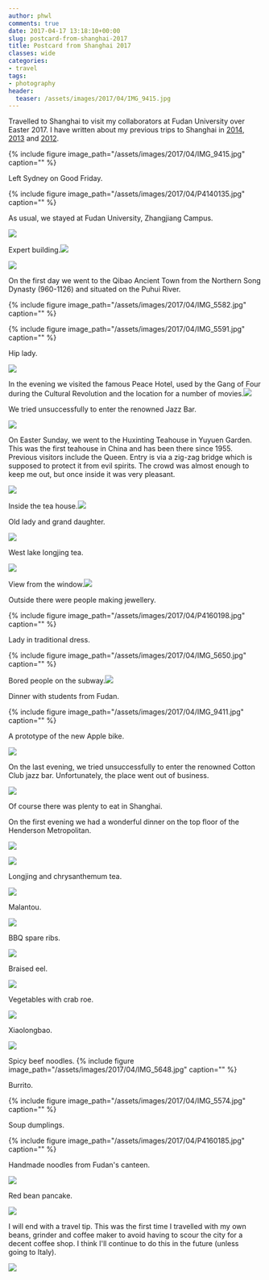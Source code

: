 ```yaml
---
author: phwl
comments: true
date: 2017-04-17 13:18:10+00:00
slug: postcard-from-shanghai-2017
title: Postcard from Shanghai 2017
classes: wide
categories:
- travel
tags:
- photography
header:
  teaser: /assets/images/2017/04/IMG_9415.jpg
---
```


Travelled to Shanghai to visit my collaborators at Fudan University over Easter 2017. I have written about my previous trips to Shanghai in [2014](http://phwl.org/london-shanghai-and-hong-kong-2014/), [2013](http://phwl.org/shanghai-april-2013/) and [2012](http://phwl.org/postcard-from-shanghai/).

{% include figure image_path="/assets/images/2017/04/IMG_9415.jpg" caption="" %}

<!-- more -->

Left Sydney on Good Friday.

{% include figure image_path="/assets/images/2017/04/P4140135.jpg" caption="" %}

As usual, we stayed at Fudan University, Zhangjiang Campus.

![](/assets/images/2017/04/IMG_5653.jpg)

Expert building.![](/assets/images/2017/04/IMG_5571.jpg)

![](/assets/images/2017/04/P4150183.jpg)

On the first day we went to the Qibao Ancient Town from the Northern Song Dynasty (960-1126) and situated on the Puhui River.

{% include figure image_path="/assets/images/2017/04/IMG_5582.jpg" caption="" %}

{% include figure image_path="/assets/images/2017/04/IMG_5591.jpg" caption="" %}

Hip lady.

![](/assets/images/2017/04/P4150158.jpg)

In the evening we visited the famous Peace Hotel, used by the Gang of Four during the Cultural Revolution and the location for a number of movies.![](/assets/images/2017/04/P4150164.jpg)

We tried unsuccessfully to enter the renowned Jazz Bar.

![](/assets/images/2017/04/P4150171.jpg)

On Easter Sunday, we went to the Huxinting Teahouse in Yuyuen Garden. This was the first teahouse in China and has been there since 1955. Previous visitors include the Queen. Entry is via a zig-zag bridge which is supposed to protect it from evil spirits. The crowd was almost enough to keep me out, but once inside it was very pleasant.

![](/assets/images/2017/04/P4160188.jpg)

Inside the tea house.![](/assets/images/2017/04/P4160190.jpg)

Old lady and grand daughter.

![](/assets/images/2017/04/IMG_5641.jpg)

West lake longjing tea.

![](/assets/images/2017/04/IMG_5640.jpg)

View from the window.![](/assets/images/2017/04/P4160192.jpg)

Outside there were people making jewellery.

{% include figure image_path="/assets/images/2017/04/P4160198.jpg" caption="" %}

Lady in traditional dress.

{% include figure image_path="/assets/images/2017/04/IMG_5650.jpg" caption="" %}

Bored people on the subway.![](/assets/images/2017/04/IMG_5608.jpg)

Dinner with students from Fudan.

{% include figure image_path="/assets/images/2017/04/IMG_9411.jpg" caption="" %}

A prototype of the new Apple bike.

![](/assets/images/2017/04/IMG_5668.jpg)

On the last evening, we tried unsuccessfully to enter the renowned Cotton Club jazz bar. Unfortunately, the place went out of business.

![](/assets/images/2017/04/IMG_5672.jpg)

Of course there was plenty to eat in Shanghai.

On the first evening we had a wonderful dinner on the top floor of the Henderson Metropolitan.

![](/assets/images/2017/04/IMG_5651.jpg)

![](/assets/images/2017/04/IMG_5622.jpg)

Longjing and chrysanthemum tea.

![](/assets/images/2017/04/IMG_5612.jpg)

Malantou.

![](/assets/images/2017/04/IMG_5613.jpg)

BBQ spare ribs.

![](/assets/images/2017/04/IMG_5617.jpg)

Braised eel.

![](/assets/images/2017/04/IMG_5620.jpg)

Vegetables with crab roe.

![](/assets/images/2017/04/IMG_5618.jpg)

Xiaolongbao.

![](/assets/images/2017/04/IMG_5614.jpg)

Spicy beef noodles.
{% include figure image_path="/assets/images/2017/04/IMG_5648.jpg" caption="" %}

Burrito.

{% include figure image_path="/assets/images/2017/04/IMG_5574.jpg" caption="" %}

Soup dumplings.

{% include figure image_path="/assets/images/2017/04/P4160185.jpg" caption="" %}

Handmade noodles from Fudan's canteen.

![](/assets/images/2017/04/IMG_5655.jpg)

Red bean pancake.

![](/assets/images/2017/04/IMG_5669.jpg)

I will end with a travel tip. This was the first time I travelled with my own beans, grinder and coffee maker to avoid having to scour the city for a decent coffee shop. I think I'll continue to do this in the future (unless going to Italy).

![](/assets/images/2017/04/IMG_5631.jpg)
